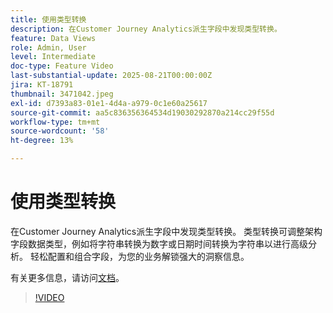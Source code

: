 ```yaml
---
title: 使用类型转换
description: 在Customer Journey Analytics派生字段中发现类型转换。
feature: Data Views
role: Admin, User
level: Intermediate
doc-type: Feature Video
last-substantial-update: 2025-08-21T00:00:00Z
jira: KT-18791
thumbnail: 3471042.jpeg
exl-id: d7393a83-01e1-4d4a-a979-0c1e60a25617
source-git-commit: aa5c836356364534d19030292870a214cc29f55d
workflow-type: tm+mt
source-wordcount: '58'
ht-degree: 13%

---
```


# 使用类型转换

在Customer Journey Analytics派生字段中发现类型转换。 类型转换可调整架构字段数据类型，例如将字符串转换为数字或日期时间转换为字符串以进行高级分析。 轻松配置和组合字段，为您的业务解锁强大的洞察信息。

有关更多信息，请访问[文档](https://experienceleague.adobe.com/zh-hans/docs/analytics-platform/using/cja-dataviews/derived-fields)。

>[!VIDEO](https://video.tv.adobe.com/v/3471042/?learn=on)
